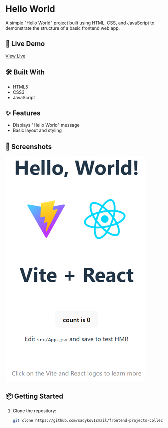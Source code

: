 # Hello World

A simple "Hello World" project built using HTML, CSS, and JavaScript to demonstrate the structure of a basic frontend web app.

## 🔗 Live Demo
[View Live](https://sadykovismail.github.io/frontend-projects-collection/01-my-first-react-app/
)

## 🛠️ Built With
- HTML5
- CSS3
- JavaScript

## ✨ Features
- Displays "Hello World" message
- Basic layout and styling

## 📸 Screenshots
![Screenshot of the RPG Creature App](./screenshot.png)

## 📦 Getting Started

1. Clone the repository:
   ```bash
   git clone https://github.com/sadykovIsmail/frontend-projects-collection/tree/main/01-my-first-react-app
